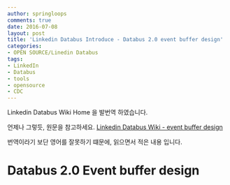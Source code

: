 ```yaml
---
author: springloops
comments: true
date: 2016-07-08
layout: post
title: 'Linkedin Databus Introduce - Databus 2.0 event buffer design'
categories:
- OPEN SOURCE/Linedin Databus
tags:
- LinkedIn
- Databus
- tools
- opensource
- CDC
---
```


Linkedin Databus Wiki Home 을 발번역 하였습니다.

언제나 그렇듯, 원문을 참고하세요. [Linkedin Databus Wiki - event buffer design](https://github.com/linkedin/databus/wiki/Databus-2.0-event-buffer-design)

번역이라기 보단 영어를 잘못하기 떄문에, 읽으면서 적은 내용 입니다.

# Databus 2.0 Event buffer design


